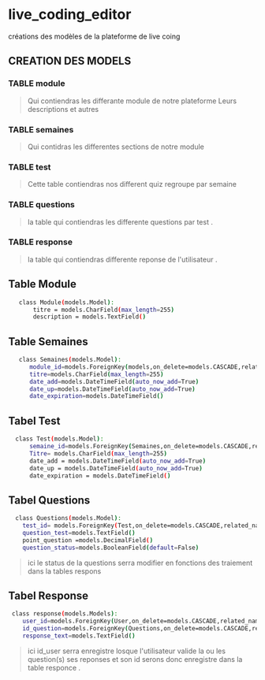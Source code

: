 # live_coding_editor
créations des modèles de la plateforme de live coing 

## CREATION DES MODELS 

### TABLE module 
>Qui contiendras les differante module de notre plateforme 
>Leurs descriptions et autres 

### TABLE semaines
>Qui contidras les differentes sections de notre module 

### TABLE test  
>Cette table contiendras nos different quiz regroupe par semaine  

### TABLE questions 
>la table qui contiendras les differente questions par test . 


### TABLE response 
>la table qui contiendras differente reponse de l'utilisateur  .

## Table **Module**

```bash
   class Module(models.Model):
       titre = models.CharField(max_length=255)
       description = models.TextField()
```

## Table **Semaines**

```bash
   class Semaines(models.Model):
      module_id=models.ForeignKey(models,on_delete=models.CASCADE,related_name='Module_semaines')
      titre=models.CharField(max_length=255)
      date_add=models.DateTimeField(auto_now_add=True)
      date_up=models.DateTimeField(auto_now_add=True)
      date_expiration=models.DateTimeField()
```

## Tabel **Test**
```bash
  class Test(models.Model):
      semaine_id=models.ForeignKey(Semaines,on_delete=models.CASCADE,related_name='Semaines_test')
      Titre= models.CharField(max_length=255)
      date_add = models.DateTimeField(auto_now_add=True)
      date_up = models.DateTimeField(auto_now_add=True)
      date_expiration = models.DateTimeField()
```

## Tabel **Questions**
```bash
  class Questions(models.Model):
    test_id= models.ForeignKey(Test,on_delete=models.CASCADE,related_name='Test_questions')
    question_test=models.TextField()
    point_question =models.DecimalField()
    question_status=models.BooleanField(default=False)
```
>ici le status de la questions serra modifier en fonctions des traiement dans la tables respons 

## Tabel **Response**
```bash
 class response(models.Models):
    user_id=models.ForeignKey(User,on_delete=models.CASCADE,related_name='User_response')
    id_question=models.ForeignKey(Questions,on_delete=models.CASCADE,related_name='Questions_response')
    response_text=models.TextField()
```
>ici id_user serra enregistre losque l'utilisateur valide la ou les question(s) 
>ses reponses et son id  serons donc enregistre dans la table responce . 
